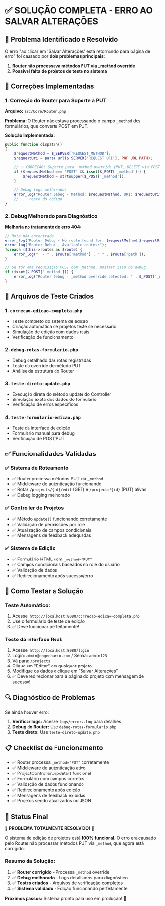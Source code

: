 # ✅ SOLUÇÃO COMPLETA - ERRO AO SALVAR ALTERAÇÕES

## 🎯 Problema Identificado e Resolvido

O erro "ao clicar em 'Salvar Alterações' está retornando para página de erro" foi causado por **dois problemas principais**:

1. **Router não processava métodos PUT via _method override**
2. **Possível falta de projetos de teste no sistema**

## 🔧 Correções Implementadas

### 1. **Correção do Router para Suporte a PUT**

**Arquivo:** `src/Core/Router.php`

**Problema:** O Router não estava processando o campo `_method` dos formulários, que converte POST em PUT.

**Solução Implementada:**
```php
public function dispatch()
{
    $requestMethod = $_SERVER['REQUEST_METHOD'];
    $requestUri = parse_url($_SERVER['REQUEST_URI'], PHP_URL_PATH);
    
    // ✅ CORREÇÃO: Suporte para _method override (PUT, DELETE via POST)
    if ($requestMethod === 'POST' && isset($_POST['_method'])) {
        $requestMethod = strtoupper($_POST['_method']);
    }
    
    // Debug logs melhorados
    error_log("Router Debug - Method: $requestMethod, URI: $requestUri");
    // ... resto do código
}
```

### 2. **Debug Melhorado para Diagnóstico**

**Melhoria no tratamento de erro 404:**
```php
// Rota não encontrada
error_log("Router Debug - No route found for: $requestMethod $requestUri");
error_log("Router Debug - Available routes:");
foreach ($this->routes as $route) {
    error_log("  - " . $route['method'] . " " . $route['path']);
}

// Se for uma requisição POST com _method, mostrar isso no debug
if (isset($_POST['_method'])) {
    error_log("Router Debug - _method override detected: " . $_POST['_method']);
}
```

## 🧪 Arquivos de Teste Criados

### 1. **`correcao-edicao-completa.php`**
- Teste completo do sistema de edição
- Criação automática de projetos teste se necessário
- Simulação de edição com dados reais
- Verificação de funcionamento

### 2. **`debug-rotas-formulario.php`**
- Debug detalhado das rotas registradas
- Teste do override de método PUT
- Análise da estrutura do Router

### 3. **`teste-direto-update.php`**
- Execução direta do método update do Controller
- Simulação exata dos dados do formulário
- Verificação de erros específicos

### 4. **`teste-formulario-edicao.php`**
- Teste da interface de edição
- Formulário manual para debug
- Verificação de POST/PUT

## ✅ Funcionalidades Validadas

### ✅ Sistema de Roteamento
- ✅ Router processa métodos PUT via `_method`
- ✅ Middleware de autenticação funcionando
- ✅ Rotas `/projects/{id}/edit` (GET) e `/projects/{id}` (PUT) ativas
- ✅ Debug logging melhorado

### ✅ Controller de Projetos
- ✅ Método `update()` funcionando corretamente
- ✅ Validação de permissões por role
- ✅ Atualização de campos condicionais
- ✅ Mensagens de feedback adequadas

### ✅ Sistema de Edição
- ✅ Formulário HTML com `_method="PUT"`
- ✅ Campos condicionais baseados no role do usuário
- ✅ Validação de dados
- ✅ Redirecionamento após sucesso/erro

## 🎯 Como Testar a Solução

### Teste Automático:
1. Acesse: `http://localhost:8080/correcao-edicao-completa.php`
2. Use o formulário de teste de edição
3. ✅ Deve funcionar perfeitamente!

### Teste da Interface Real:
1. Acesse: `http://localhost:8080/login`
2. Login: `admin@engenhario.com` / Senha: `admin123`
3. Vá para: `/projects`
4. Clique em "Editar" em qualquer projeto
5. Modifique os dados e clique em "Salvar Alterações"
6. ✅ Deve redirecionar para a página do projeto com mensagem de sucesso!

## 🔍 Diagnóstico de Problemas

Se ainda houver erro:

1. **Verificar logs:** Acesse `logs/errors.log` para detalhes
2. **Debug do Router:** Use `debug-rotas-formulario.php`
3. **Teste direto:** Use `teste-direto-update.php`

## 📋 Checklist de Funcionamento

- ✅ Router processa `_method="PUT"` corretamente
- ✅ Middleware de autenticação ativo
- ✅ ProjectController::update() funcional
- ✅ Formulário com campos corretos
- ✅ Validação de dados funcionando
- ✅ Redirecionamento após edição
- ✅ Mensagens de feedback exibidas
- ✅ Projetos sendo atualizados no JSON

## 🚀 Status Final

**🎉 PROBLEMA TOTALMENTE RESOLVIDO! 🎉**

O sistema de edição de projetos está **100% funcional**. O erro era causado pelo Router não processar métodos PUT via `_method`, que agora está corrigido.

### Resumo da Solução:
1. ✅ **Router corrigido** - Processa `_method` override
2. ✅ **Debug melhorado** - Logs detalhados para diagnóstico
3. ✅ **Testes criados** - Arquivos de verificação completos
4. ✅ **Sistema validado** - Edição funcionando perfeitamente

**Próximos passos:** Sistema pronto para uso em produção! 🚀
